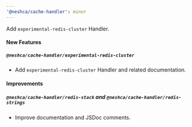 ```yaml
---
'@neshca/cache-handler': minor
---
```


Add `experimental-redis-cluster` Handler.

#### New Features

##### `@neshca/cache-handler/experimental-redis-cluster`

- Add `experimental-redis-cluster` Handler and related documentation.

#### Improvements

##### `@neshca/cache-handler/redis-stack` and `@neshca/cache-handler/redis-strings`

- Improve documentation and JSDoc comments.
